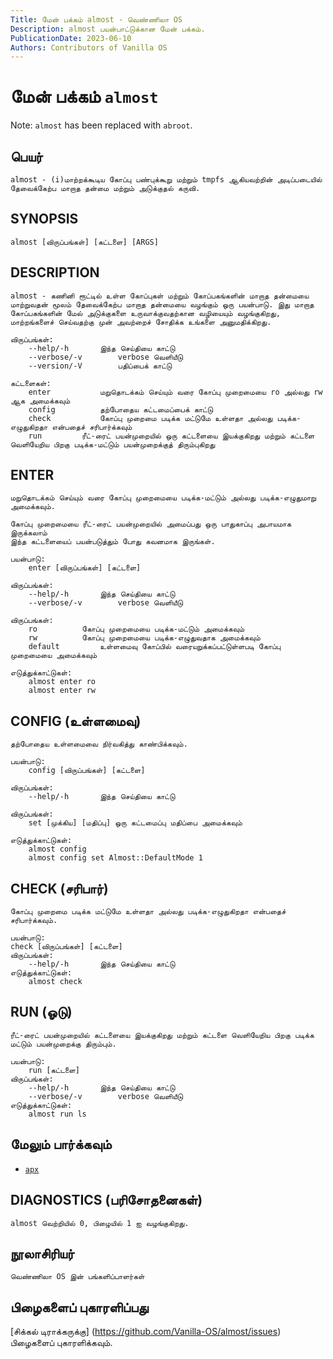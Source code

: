 ```yaml
---
Title: மேன் பக்கம் almost - வெண்ணிலா OS
Description: almost பயன்பாட்டுக்கான மேன் பக்கம்.
PublicationDate: 2023-06-10
Authors: Contributors of Vanilla OS
---
```


# மேன் பக்கம் `almost`

Note: `almost` has been replaced with `abroot`.

## பெயர்

```
almost - (i)மாற்றக்கூடிய கோப்பு பண்புக்கூறு மற்றும் tmpfs ஆகியவற்றின் அடிப்படையில் தேவைக்கேற்ப மாறாத தன்மை மற்றும் அடுக்குதல் கருவி.
```

## SYNOPSIS

```
almost [விருப்பங்கள்] [கட்டளை] [ARGS]
```

## DESCRIPTION

```
almost - கணினி ரூட்டில் உள்ள கோப்புகள் மற்றும் கோப்பகங்களின் மாறாத தன்மையை மாற்றுவதன் மூலம் தேவைக்கேற்ப மாறாத தன்மையை வழங்கும் ஒரு பயன்பாடு. இது மாறாத கோப்பகங்களின் மேல் அடுக்குகளை உருவாக்குவதற்கான வழியையும் வழங்குகிறது, மாற்றங்களைச் செய்வதற்கு முன் அவற்றைச் சோதிக்க உங்களை அனுமதிக்கிறது.

விருப்பங்கள்:
	--help/-h		இந்த செய்தியை காட்டு
	--verbose/-v		verbose வெளியீடு
	--version/-V		பதிப்பைக் காட்டு

கட்டளைகள்:
	enter			மறுதொடக்கம் செய்யும் வரை கோப்பு முறைமையை ro அல்லது rw ஆக அமைக்கவும்
	config			தற்போதைய கட்டமைப்பைக் காட்டு
	check			கோப்பு முறைமை படிக்க மட்டுமே உள்ளதா அல்லது படிக்க-எழுதுகிறதா என்பதைச் சரிபார்க்கவும்
	run			ரீட்-ரைட் பயன்முறையில் ஒரு கட்டளையை இயக்குகிறது மற்றும் கட்டளை வெளியேறிய பிறகு படிக்க-மட்டும் பயன்முறைக்குத் திரும்புகிறது
```

## ENTER

```
மறுதொடக்கம் செய்யும் வரை கோப்பு முறைமையை படிக்க-மட்டும் அல்லது படிக்க-எழுதுமாறு அமைக்கவும்.

கோப்பு முறைமையை ரீட்-ரைட் பயன்முறையில் அமைப்பது ஒரு பாதுகாப்பு அபாயமாக இருக்கலாம்
இந்த கட்டளையைப் பயன்படுத்தும் போது கவனமாக இருங்கள்.

பயன்பாடு:
    enter [விருப்பங்கள்] [கட்டளை]

விருப்பங்கள்:
	--help/-h		இந்த செய்தியை காட்டு
	--verbose/-v		verbose வெளியீடு

விருப்பங்கள்:
	ro			கோப்பு முறைமையை படிக்க-மட்டும் அமைக்கவும்
	rw			கோப்பு முறைமையை படிக்க-எழுதுவதாக அமைக்கவும்
	default			உள்ளமைவு கோப்பில் வரையறுக்கப்பட்டுள்ளபடி கோப்பு முறைமையை அமைக்கவும்

எடுத்துக்காட்டுகள்:
	almost enter ro
	almost enter rw
```

## CONFIG (உள்ளமைவு)

```
தற்போதைய உள்ளமைவை நிர்வகித்து காண்பிக்கவும்.

பயன்பாடு:
    config [விருப்பங்கள்] [கட்டளை]

விருப்பங்கள்:
    --help/-h		இந்த செய்தியை காட்டு

விருப்பங்கள்:
    set [முக்கிய] [மதிப்பு]	ஒரு கட்டமைப்பு மதிப்பை அமைக்கவும்

எடுத்துக்காட்டுகள்:
    almost config
    almost config set Almost::DefaultMode 1
```

## CHECK (சரிபார்)

```
கோப்பு முறைமை படிக்க மட்டுமே உள்ளதா அல்லது படிக்க-எழுதுகிறதா என்பதைச் சரிபார்க்கவும்.

பயன்பாடு:
check [விருப்பங்கள்] [கட்டளை]
விருப்பங்கள்:
	--help/-h		இந்த செய்தியை காட்டு
எடுத்துக்காட்டுகள்:
	almost check
```

## RUN (ஓடு)

```
ரீட்-ரைட் பயன்முறையில் கட்டளையை இயக்குகிறது மற்றும் கட்டளை வெளியேறிய பிறகு படிக்க மட்டும் பயன்முறைக்கு திரும்பும்.

பயன்பாடு:
    run [கட்டளை]
விருப்பங்கள்:
	--help/-h		இந்த செய்தியை காட்டு
	--verbose/-v		verbose வெளியீடு
எடுத்துக்காட்டுகள்:
    almost run ls
```

## மேலும் பார்க்கவும்

- [`apx`](apx)

##  DIAGNOSTICS (பரிசோதனைகள்)

```
almost வெற்றியில் 0, பிழையில் 1 ஐ வழங்குகிறது.
```

## நூலாசிரியர்

```
வெண்ணிலா OS இன் பங்களிப்பாளர்கள்
```

## பிழைகளைப் புகாரளிப்பது 

[சிக்கல் டிராக்கருக்கு] (https://github.com/Vanilla-OS/almost/issues) பிழைகளைப் புகாரளிக்கவும்.

